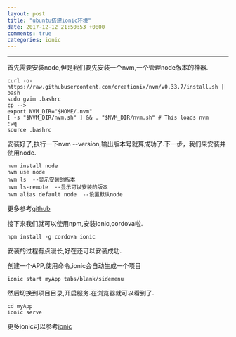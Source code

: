```yaml
---
layout: post
title: "ubuntu搭建ionic环境"
date: 2017-12-12 21:50:53 +0800
comments: true
categories: ionic
---
```


----------------------------------

首先需要安装node,但是我们要先安装一个nvm,一个管理node版本的神器.
```
curl -o- https://raw.githubusercontent.com/creationix/nvm/v0.33.7/install.sh | bash
sudo gvim .bashrc
cp -->
export NVM_DIR="$HOME/.nvm"
[ -s "$NVM_DIR/nvm.sh" ] && . "$NVM_DIR/nvm.sh" # This loads nvm
:wq
source .bashrc
```

<!-- more -->
安装好了,执行一下nvm --version,输出版本号就算成功了.下一步，我们来安装并使用node.
```
nvm install node
nvm use node
nvm ls  --显示安装的版本
nvm ls-remote  --显示可以安装的版本
nvm alias default node  --设置默认node
```
更多参考[github](https://github.com/creationix/nvm "github/nvm")


接下来我们就可以使用npm,安装ionic,cordova啦.
```
npm install -g cordova ionic
```
安装的过程有点漫长,好在还可以安装成功.

创建一个APP,使用命令,ionic会自动生成一个项目
```
ionic start myApp tabs/blank/sidemenu
```

然后切换到项目目录,开启服务.在浏览器就可以看到了.
```
cd myApp
ionic serve
```
更多ionic可以参考[ionic](https://ionicframework.com/getting-started/ "ionic doc")
